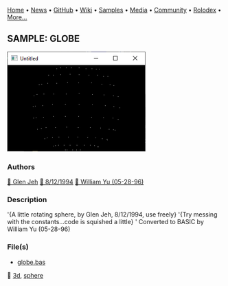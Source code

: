 [Home](https://qb64.com) • [News](../../news.md) • [GitHub](../../github.md) • [Wiki](../../wiki.md) • [Samples](../../samples.md) • [Media](../../media.md) • [Community](../../community.md) • [Rolodex](../../rolodex.md) • [More...](../../more.md)

## SAMPLE: GLOBE

![screenshot.png](img/screenshot.png)

### Authors

[🐝 Glen Jeh](../glen-jeh.md) [🐝 8/12/1994](../8/12/1994.md) [🐝 William Yu (05-28-96)](../william-yu-(05-28-96).md) 

### Description

'{A little rotating sphere, by Glen Jeh, 8/12/1994, use freely}
'{Try messing with the constants...code is squished a little}
' Converted to BASIC by William Yu (05-28-96)

### File(s)

* [globe.bas](src/globe.bas)

🔗 [3d](../3d.md), [sphere](../sphere.md)
